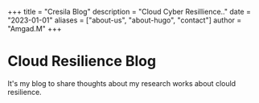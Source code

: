 
+++
title = "Cresila Blog"
description = "Cloud Cyber Resillience.."
date = "2023-01-01"
aliases = ["about-us", "about-hugo", "contact"]
author = "Amgad.M"
+++


# Cloud Resilience Blog
It's my blog to share thoughts about my research works about clould resilience.
